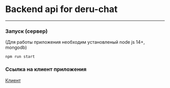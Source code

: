 # Backend api for deru-chat
---

### Запуск (сервер)

(Для работы приложения необходим установленый node js 14+, mongodb)

```
npm run start
```

### Ссылка на клиент приложения

[Клиент](https://github.com/DERUINO/deru-chat-frontend)
